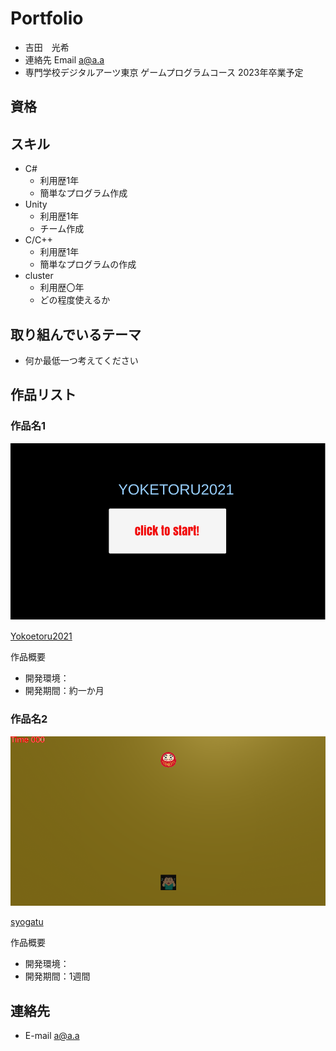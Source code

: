 # Portfolio

- 吉田　光希
- 連絡先 Email [a@a.a](yoshida.dat21@gmail.com)
- 専門学校デジタルアーツ東京 ゲームプログラムコース 2023年卒業予定

## 資格


## スキル
- C#
  - 利用歴1年
  - 簡単なプログラム作成
- Unity
  - 利用歴1年
  - チーム作成
- C/C++
  - 利用歴1年
  - 簡単なプログラムの作成
- cluster
  - 利用歴〇年
  - どの程度使えるか

## 取り組んでいるテーマ
- 何か最低一つ考えてください

## 作品リスト

### 作品名1
![Yoketoru2021](images/Yoketoru2021.png)

[Yokoetoru2021]()

作品概要

- 開発環境：
- 開発期間：約一か月

### 作品名2
![syougatu](images/syougatu.png)

[syogatu]()

作品概要

- 開発環境：
- 開発期間：1週間



## 連絡先
- E-mail [a@a.a](yoshida.dat21@gmail.com)
